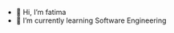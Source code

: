 - 👋 Hi, I’m fatima
- 🌱 I’m currently learning Software Engineering

<!---
fatimohegbinola/fatimohegbinola is a ✨ special ✨ repository because its `README.md` (this file) appears on your GitHub profile.
You can click the Preview link to take a look at your changes.
--->
